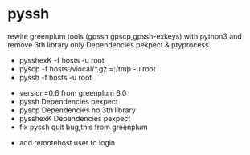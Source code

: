 # pyssh
rewite greenplum tools (gpssh,gpscp,gpssh-exkeys) with python3 and remove 3th library only Dependencies pexpect & ptyprocess

+ pysshexK -f hosts -u root
+ pyscp -f hosts /viocal/*.gz  =:/tmp -u root
+ pyssh -f hosts -u root
* version=0.6  from greenplum 6.0
* pyssh  Dependencies pexpect 
* pyscp  Dependencies no 3th library
* pysshexK Dependencies pexpect 
* fix pyssh quit bug,this from greenplum
+ add remotehost user to login 
